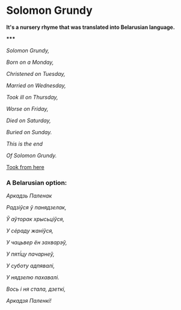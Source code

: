 # Solomon Grundy

__It's a nursery rhyme that was translated into Belarusian language.__

__***__

_Solomon Grundy,_

_Born on a Monday,_

_Christened on Tuesday,_

_Married on Wednesday,_

_Took ill on Thursday,_

_Worse on Friday,_

_Died on Saturday,_

_Buried on Sunday._

_This is the end_

_Of Solomon Grundy._

[Took from here](https://en.wikipedia.org/wiki/Solomon_Grundy_(nursery_rhyme))

### A Belarusian option:

_Аркадзь Паленак_

_Радзіўся ў панядзелак,_

_Ў аўторак хрысьціўся,_

_У сéраду жаніўся,_

_У чацьвер ён захварэў,_

_У пятi̇́цу пачарнеў,_

_У суботу адпявалі,_

_У нядзелю пахавалі._

_Вось і ня стала, дзеткі,_

_Аркадзя Паленкі!_
